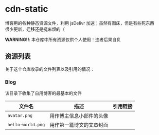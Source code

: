 # cdn-static

博客用的各种静态资源文件，利用 jsDelivr 加速；虽然有图床，但是有些死东西很少更新，迁移还是挺麻烦的（

**WARNING!!**: 本仓库中所有资源仅供个人使用！违者后果自负

## 资源列表

关于这个仓库收录的文件列表以及引用的情况：

### Blog

该目录下收集了自用博客的最基本的文件

| 文件名            | 描述                     | 引用链接 |
| ----------------- | ------------------------ | -------- |
| `avatar.png`      | 用作博主信息小部件的头像 |          |
| `hello-world.png` | 用作第一篇博文的文章封面 |          |

